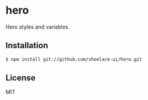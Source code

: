 # hero

Hero styles and variables.

## Installation

```sh
$ npm install git://github.com/shoelace-ui/hero.git
```

## License

MIT
